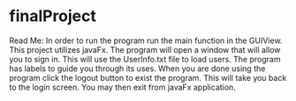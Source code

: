 # finalProject
Read Me:
In order to run the program run the main function in the GUIView. This project utilizes javaFx. The program will open a window that will allow you to sign in. This will use the UserInfo.txt file to load users. The program has labels to guide you through its uses. When you are done using the program click the logout button to exist the program. This will take you back to the login screen. You may then exit from javaFx application.
